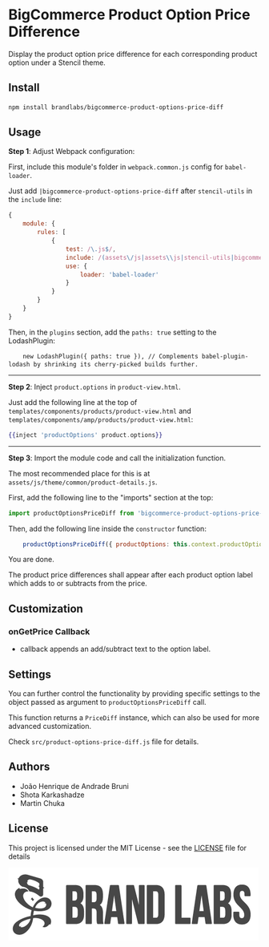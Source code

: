 # BigCommerce Product Option Price Difference

Display the product option price difference for each corresponding product option under a Stencil theme.

## Install

```sh
npm install brandlabs/bigcommerce-product-options-price-diff
```

## Usage

**Step 1**: Adjust Webpack configuration:

First, include this module's folder in `webpack.common.js` config for `babel-loader`.

Just add `|bigcommerce-product-options-price-diff` after `stencil-utils` in the `include` line:

```js
{
    module: {
        rules: [
            {
                test: /\.js$/,
                include: /(assets\/js|assets\\js|stencil-utils|bigcommerce-product-options-price-diff)/,
                use: {
                    loader: 'babel-loader'
                }
            }
        }
    }
}
```

Then, in the `plugins` section, add the `paths: true` setting to the LodashPlugin:

```
    new LodashPlugin({ paths: true }), // Complements babel-plugin-lodash by shrinking its cherry-picked builds further.
```

<hr>

**Step 2**: Inject `product.options` in `product-view.html`.

Just add the following line at the top of `templates/components/products/product-view.html` and `templates/components/amp/products/product-view.html`:

```handlebars
{{inject 'productOptions' product.options}}
```

<hr>

**Step 3**: Import the module code and call the initialization function.

The most recommended place for this is at `assets/js/theme/common/product-details.js`.

First, add the following line to the "imports" section at the top:

```js
import productOptionsPriceDiff from 'bigcommerce-product-options-price-diff';
```

Then, add the following line inside the `constructor` function:

```js
    productOptionsPriceDiff({ productOptions: this.context.productOptions });
```

You are done.

The product price differences shall appear after each product option label which adds to or subtracts from the price.

## Customization

### onGetPrice Callback
- callback appends an add/subtract text to the option label.

## Settings

You can further control the functionality by providing specific settings to the object passed as argument to `productOptionsPriceDiff` call.

This function returns a `PriceDiff` instance, which can also be used for more advanced customization.

Check `src/product-options-price-diff.js` file for details.

## Authors
* João Henrique de Andrade Bruni
* Shota Karkashadze
* Martin Chuka

## License

This project is licensed under the MIT License - see the [LICENSE](LICENSE) file for details

[![alt text](./assets/images/brandlabs.png)](http://www.brandlabs.us/?utm_source=gitlab&utm_medium=technology_referral&utm_campaign=brandlabs-bigcommerce-product-options-price)